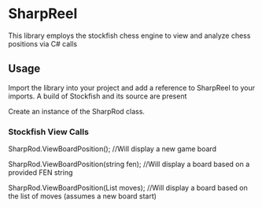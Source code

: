 # SharpReel
 This library employs the stockfish chess engine to view and analyze chess positions via C# calls
 
## Usage
Import the library into your project and add a reference to SharpReel to your imports.
A build of Stockfish and its source are present

Create an instance of the SharpRod class.

### Stockfish View Calls
SharpRod.ViewBoardPosition(); //Will display a new game board

SharpRod.ViewBoardPosition(string fen); //Will display a board based on a provided FEN string

SharpRod.ViewBoardPosition(List<string> moves); //Will display a board based on the list of moves (assumes a new board start)
